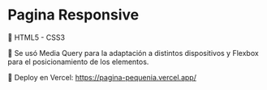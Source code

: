 # Pagina Responsive

🔨 HTML5 - CSS3 

📲 Se usó Media Query para la adaptación a distintos dispositivos y Flexbox para el posicionamiento de los elementos.

🚀 Deploy en Vercel: https://pagina-pequenia.vercel.app/

